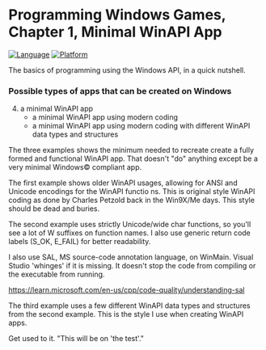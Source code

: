 # Programming Windows Games, Chapter 1, Minimal WinAPI App
[![Language](https://img.shields.io/badge/Language%20-C++-blue.svg)](https://github.com/GeorgePimpleton/Win32-games/)
[![Platform](https://img.shields.io/badge/Platform%20-Win32-blue.svg)](https://github.com/GeorgePimpleton/Win32-games/)

The basics of programming using the Windows API, in a quick nutshell.  

### Possible types of apps that can be created on Windows
4. a minimal WinAPI app
   + a minimal WinAPI app using modern coding
   + a minimal WinAPI app using modern coding with different WinAPI data types and structures

The three examples shows the minimum needed to recreate create a fully formed and functional WinAPI app.  That doesn't "do" anything except be a very minimal Windows© compliant app.

The first example shows older WinAPI usages, allowing for ANSI and Unicode encodings for the WinAPI functio ns.  This is original style WinAPI coding as done by Charles Petzold back in the Win9X/Me days.  This style should be dead and buries.

The second example uses strictly Unicode/wide char functions, so you'll see a lot of W suffixes on function names.  I also use generic return code labels (S_OK, E_FAIL) for better readability.

I also use SAL, MS source-code annotation language, on WinMain.  Visual Studio 'whinges' if it is missing.  It doesn't stop the code from compiling or the executable from running.

https://learn.microsoft.com/en-us/cpp/code-quality/understanding-sal

The third example uses a few different WinAPI data types and structures from the second example.  This is the style I use when creating WinAPI apps.

Get used to it.  "This will be on 'the test'."

